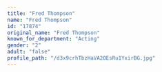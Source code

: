 ```yaml
---
title: "Fred Thompson"
name: "Fred Thompson"
id: "17874"
original_name: "Fred Thompson"
known_for_department: "Acting"
gender: "2"
adult: "false"
profile_path: "/d3x9crhTbzHaVA2OEsRu1YxirBG.jpg"
---
```

